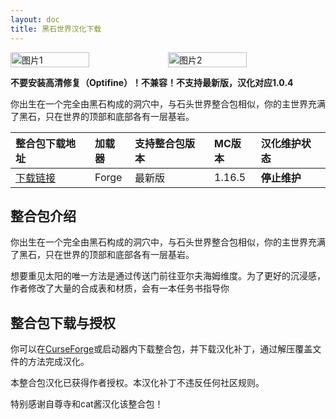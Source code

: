 ```yaml
---
layout: doc
title: 黑石世界汉化下载
---
```


<div style="display: flex">
  <img src="https://media.forgecdn.net/attachments/469/841/ultimate.png" style="width:50%" alt="图片1">
  <img src="https://media.forgecdn.net/attachments/509/936/2022-10-28_10.png" style="width:50%" alt="图片2">
</div>

**不要安装高清修复（Optifine）！不兼容！不支持最新版，汉化对应1.0.4**

你出生在一个完全由黑石构成的洞穴中，与石头世界整合包相似，你的主世界充满了黑石，只在世界的顶部和底部各有一层基岩。

<DownloadLinks :methods="[
  { id: 'baidu-drive', text: '下载汉化', icon: '/imgs/svg/baidu-drive.svg', link: 'https://pan.baidu.com/wap/init?surl=dZjTaT6B0NP9urVJBq5Uaw&pwd=j18m' },
  { id: 'bilibili', text: '专栏介绍', icon: '/imgs/svg/bilibili.svg', link: 'https://www.bilibili.com/read/cv18670489/' },
  { id: 'lazy', text: '懒汉下载', icon: '/imgs/lazydl.png', link: 'https://pan.baidu.com/wap/init?surl=dZjTaT6B0NP9urVJBq5Uaw&pwd=j18m' }
]" />

| 整合包下载地址                                                             | 加载器 | 支持整合包版本 | MC版本 | 汉化维护状态 |
| :------------------------------------------------------------------------- | :----- | :------------- | :----- | :----------- |
| [下载链接](https://www.curseforge.com/minecraft/modpacks/blackstone-block) | Forge  | 最新版         | 1.16.5 | **停止维护** |

## 整合包介绍

你出生在一个完全由黑石构成的洞穴中，与石头世界整合包相似，你的主世界充满了黑石，只在世界的顶部和底部各有一层基岩。

想要重见太阳的唯一方法是通过传送门前往亚尔夫海姆维度。为了更好的沉浸感，作者修改了大量的合成表和材质，会有一本任务书指导你

## 整合包下载与授权

你可以在[CurseForge](https://www.curseforge.com/minecraft/modpacks/blackstone-block)或启动器内下载整合包，并下载汉化补丁，通过解压覆盖文件的方法完成汉化。

本整合包汉化已获得作者授权。本汉化补丁不违反任何社区规则。

特别感谢自尊寺和cat酱汉化该整合包！

<DocSupport />
